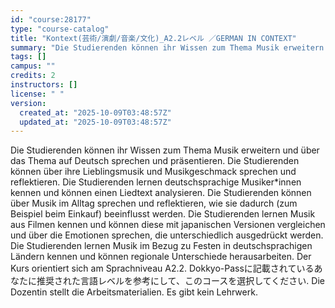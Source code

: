 ```yaml
---
id: "course:28177"
type: "course-catalog"
title: "Kontext(芸術/演劇/音楽/文化)_A2.2レベル ／GERMAN IN CONTEXT"
summary: "Die Studierenden können ihr Wissen zum Thema Musik erweitern und über das Thema auf Deutsch sprechen und präsentieren. D…"
tags: []
campus: ""
credits: 2
instructors: []
license: " "
version:
  created_at: "2025-10-09T03:48:57Z"
  updated_at: "2025-10-09T03:48:57Z"
---
```


Die Studierenden können ihr Wissen zum Thema Musik erweitern und über das Thema auf Deutsch sprechen und präsentieren. Die Studierenden können über ihre Lieblingsmusik und Musikgeschmack sprechen und reflektieren. Die Studierenden lernen deutschsprachige Musiker\*innen kennen und können einen Liedtext analysieren. Die Studierenden können über Musik im Alltag sprechen und reflektieren, wie sie dadurch (zum Beispiel beim Einkauf) beeinflusst werden. Die Studierenden lernen Musik aus Filmen kennen und können diese mit japanischen Versionen vergleichen und über die Emotionen sprechen, die unterschiedlich ausgedrückt werden. Die Studierenden lernen Musik im Bezug zu Festen in deutschsprachigen Ländern kennen und können regionale Unterschiede herausarbeiten. Der Kurs orientiert sich am Sprachniveau A2.2. Dokkyo-Passに記載されているあなたに推奨された言語レベルを参考にして、このコースを選択してください. Die Dozentin stellt die Arbeitsmaterialien. Es gibt kein Lehrwerk.

